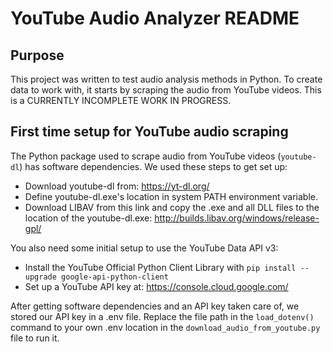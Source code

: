 # YouTube Audio Analyzer README

## Purpose
This project was written to test audio analysis methods in Python. 
To create data to work with, it starts by scraping the audio from YouTube videos.
This is a CURRENTLY INCOMPLETE WORK IN PROGRESS.

## First time setup for YouTube audio scraping
The Python package used to scrape audio from YouTube videos (`youtube-dl`) has software dependencies. We used these steps to get set up:
* Download youtube-dl from:
https://yt-dl.org/
* Define youtube-dl.exe's location in system PATH environment variable.
* Download LIBAV from this link and copy the .exe and all DLL files to
the location of the youtube-dl.exe:
http://builds.libav.org/windows/release-gpl/

You also need some initial setup to use the YouTube Data API v3:
* Install the YouTube Official Python Client Library with
```pip install --upgrade google-api-python-client```
* Set up a YouTube API key at:
https://console.cloud.google.com/

After getting software dependencies and an API key taken care of, we stored our API key in a .env file. Replace the file path in the `load_dotenv()` command to your own .env location in the `download_audio_from_youtube.py` file to run it.